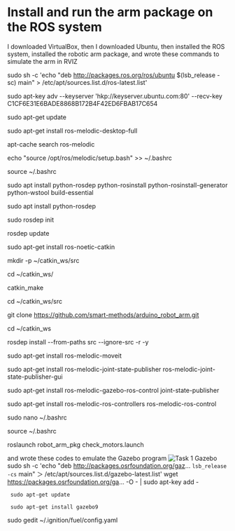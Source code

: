 # Install and run the arm package on the ROS system

I downloaded VirtualBox, then I downloaded Ubuntu, then installed the ROS system, installed the robotic arm package, and wrote these commands to simulate the arm in RVIZ



sudo sh -c 'echo "deb http://packages.ros.org/ros/ubuntu $(lsb_release -sc) main" > /etc/apt/sources.list.d/ros-latest.list'
 
sudo apt-key adv --keyserver 'hkp://keyserver.ubuntu.com:80' --recv-key C1CF6E31E6BADE8868B172B4F42ED6FBAB17C654
 
sudo apt-get update
 
sudo apt-get install ros-melodic-desktop-full
 
apt-cache search ros-melodic
 
echo "source /opt/ros/melodic/setup.bash" >> ~/.bashrc
 
source ~/.bashrc
 
sudo apt install python-rosdep python-rosinstall python-rosinstall-generator python-wstool build-essential
 
sudo apt install python-rosdep
 
sudo rosdep init
 
rosdep update
 
sudo apt-get install ros-noetic-catkin
 
mkdir -p ~/catkin_ws/src
 
cd ~/catkin_ws/
 
catkin_make
 
cd ~/catkin_ws/src
 
git clone https://github.com/smart-methods/arduino_robot_arm.git
 
cd ~/catkin_ws
 
rosdep install --from-paths src --ignore-src -r -y
 
sudo apt-get install ros-melodic-moveit
 
sudo apt-get install ros-melodic-joint-state-publisher ros-melodic-joint-state-publisher-gui
 
sudo apt-get install ros-melodic-gazebo-ros-control joint-state-publisher
 
sudo apt-get install ros-melodic-ros-controllers ros-melodic-ros-control
 
sudo nano ~/.bashrc

source ~/.bashrc
 
roslaunch robot_arm_pkg check_motors.launch

and wrote these codes to emulate the Gazebo program
![Task 1 Gazebo](https://user-images.githubusercontent.com/85695324/122711709-4b348980-d26b-11eb-8535-8dc4713e3fa7.jpg)
sudo sh -c 'echo "deb http://packages.osrfoundation.org/gaz... `lsb_release -cs` main" ＞ /etc/apt/sources.list.d/gazebo-latest.list'
wget https://packages.osrfoundation.org/ga... -O - | sudo apt-key add -

     sudo apt-get update
     
     sudo apt-get install gazebo9
     
sudo gedit ~/.ignition/fuel/config.yaml

